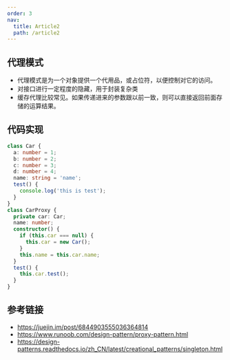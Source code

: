 ```yaml
---
order: 3
nav:
  title: Article2
  path: /article2
---
```


## 代理模式

- 代理模式是为一个对象提供一个代用品，或占位符，以便控制对它的访问。
- 对接口进行一定程度的隐藏，用于封装复杂类
- 缓存代理比较常见。如果传递进来的参数跟以前一致，则可以直接返回前面存储的运算结果。

## 代码实现

```typescript
class Car {
  a: number = 1;
  b: number = 2;
  c: number = 3;
  d: number = 4;
  name: string = 'name';
  test() {
    console.log('this is test');
  }
}
class CarProxy {
  private car: Car;
  name: number;
  constructor() {
    if (this.car === null) {
      this.car = new Car();
    }
    this.name = this.car.name;
  }
  test() {
    this.car.test();
  }
}
```

## 参考链接

- https://juejin.im/post/6844903555036364814
- https://www.runoob.com/design-pattern/proxy-pattern.html
- https://design-patterns.readthedocs.io/zh_CN/latest/creational_patterns/singleton.html
